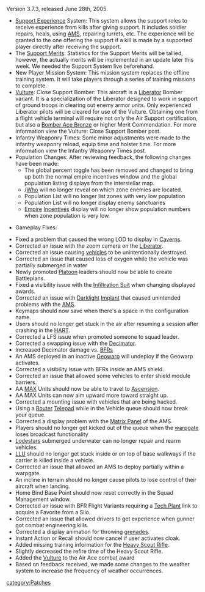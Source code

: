 Version 3.7.3, released June 28th, 2005.

- [Support Experience](../Support_Experience_Points.md) System:
  This system allows the support roles to receive experience from
  kills after giving support. It includes soldier repairs, heals,
  using [AMS](../AMS.md), repairing turrets, etc. The experience
  will be granted to the one offering the support if a kill is made by
  a supported player directly after receiving the support.
- The [Support Merits](../Support_Merit_Commendations.md):
  Statistics for the Support Merits will be tallied, however, the
  actually merits will be implemented in an update later this week. We
  needed the Support System live beforehand.
- New Player Mission System: This mission system replaces the offline
  training system. It will take players through a series of training
  missions to complete.
- [Vulture](../Vulture.md): Close Support Bomber: This aircraft
  is a [Liberator](../Liberator.md) Bomber variant. It is a
  specialization of the Liberator designed to work in support of
  ground troops in clearing out enemy armor units. Only experienced
  Liberator pilots will be cleared for use of the Vulture. Obtaining
  one from a flight vehicle terminal will require not only the Air
  Support certification, but also a [Bomber Ace
  Bronze](../Bomber_Ace.md) or higher Merit Commendation. For
  more information view the Vulture: Close Support Bomber post.
- Infantry Weaponry Times: Some minor adjustments were made to the
  infantry weaponry reload, equip time and holster time. For more
  information view the Infantry Weaponry Times post.
- Population Changes: After reviewing feedback, the following changes
  have been made:
  - The global percent toggle has been removed and changed to bring
    up both the normal empire incentives window and the global
    population listing displays from the interstellar map.
  - /[Who](../Who.md) will no longer reveal on which zone
    enemies are located.
  - Population List will no longer list zones with very low
    population
  - Population List will no longer display enemy sanctuaries
  - [Empire](../Empire.md) [Incentives](../Incentives.md)
    display will no longer show population numbers when zone
    population is very low.

<!-- -->

- Gameplay Fixes:

<!-- -->

- Fixed a problem that caused the wrong LOD to display in
  [Caverns](../Caverns.md).
- Corrected an issue with the zoom camera on the
  [Liberator](../Liberator.md).
- Corrected an issue causing [vehicles](vehicle.md) to be
  unintentionally destroyed.
- Corrected an issue that caused loss of oxygen while the vehicle was
  partially submerged in water
- Newly promoted [Platoon](../Platoon.md) leaders should now be
  able to create Battleplans.
- Fixed a visibility issue with the [Infiltration
  Suit](../Infiltration_Suit.md) when changing displayed awards.
- Corrected an issue with [Darklight](../Darklight.md)
  [Implant](../Implant.md) that caused unintended problems with
  the [AMS](../AMS.md).
- Keymaps should now save when there's a space in the configuration
  name.
- Users should no longer get stuck in the air after resuming a session
  after crashing in the [HART](../HART.md).
- Corrected a LFS issue when promoted someone to squad leader.
- Corrected a swapping issue with the
  [Decimator](../Decimator.md).
- Increased Decimator damage vs.
  [BFRs](../BattleFrame_Robotics.md)
- An AMS deployed in an inactive [Geowarp](../Geowarp.md) will
  undeploy if the Geowarp activates.
- Corrected a visibility issue with BFRs inside an AMS shield.
- Corrected an issue that allowed some vehicles to enter shield module
  barriers.
- AA [MAX](../MAX.md) Units should now be able to travel to
  [Ascension](../Oshur.md#Ascension).
- AA MAX Units can now aim upward more toward straight up.
- Corrected a mounting issue with vehicles that are being hacked.
- Using a [Router](../Router.md) [Telepad](../Telepad.md)
  while in the Vehicle queue should now break your queue.
- Corrected a display problem with the [Matrix
  Panel](../Matrix_Panel.md) of the AMS.
- Players should no longer get kicked out of the queue when the
  [warpgate](warpgate.md) loses broadcast functionality
- [Lodestars](../Lodestar.md) submerged underwater can no longer
  repair and rearm vehicles.
- [LLU](../LLU.md) should no longer get stuck inside or on top of
  base walkways if the carrier is killed inside a vehicle.
- Corrected an issue that allowed an AMS to deploy partially within a
  warpgate.
- An incline in terrain should no longer cause pilots to lose control
  of their aircraft when landing.
- Home Bind Base Point should now reset correctly in the Squad
  Management window.
- Corrected an issue with BFR Flight Variants requiring a [Tech
  Plant](../Technology_Plant.md) link to acquire a Favorite from
  a Silo.
- Corrected an issue that allowed drivers to get experience when
  gunner got combat engineering kills.
- Corrected a display animation for throwing
  [grenades](grenade.md).
- Instant Action or Recall should now cancel if user activates cloak.
- Added missing training information for the [Heavy Scout
  Rifle](../Heavy_Scout_Rifle.md).
- Slightly decreased the refire time of the Heavy Scout Rifle.
- Added the [Vulture](../Vulture.md) to the Air Ace combat award
- Based on feedback received, we made some changes to the weather
  system to increase the frequency of weather occurrences.

[category:Patches](category:Patches.md)
